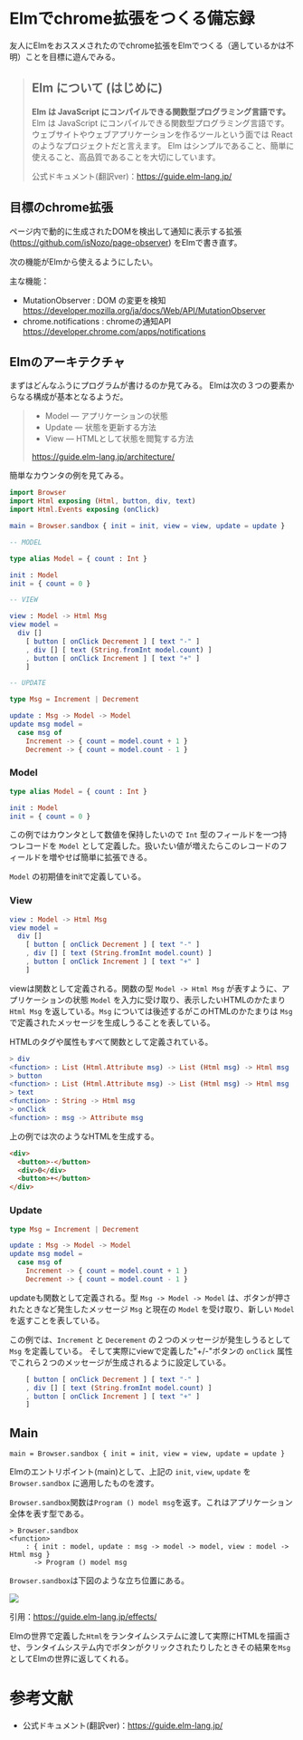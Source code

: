 # Elmでchrome拡張をつくる備忘録

友人にElmをおススメされたのでchrome拡張をElmでつくる（適しているかは不明）ことを目標に遊んでみる。

> ## Elm について (はじめに)
> **Elm は JavaScript にコンパイルできる関数型プログラミング言語です。** Elm は JavaScript にコンパイルできる関数型プログラミング言語です。 ウェブサイトやウェブアプリケーションを作るツールという面では React のようなプロジェクトだと言えます。 Elm はシンプルであること、簡単に使えること、高品質であることを大切にしています。
> 
> 公式ドキュメント(翻訳ver)：https://guide.elm-lang.jp/

## 目標のchrome拡張

ページ内で動的に生成されたDOMを検出して通知に表示する拡張 (https://github.com/isNozo/page-observer) をElmで書き直す。

次の機能がElmから使えるようにしたい。

主な機能：
- MutationObserver : DOM の変更を検知 https://developer.mozilla.org/ja/docs/Web/API/MutationObserver
- chrome.notifications : chromeの通知API https://developer.chrome.com/apps/notifications

## Elmのアーキテクチャ

まずはどんなふうにプログラムが書けるのか見てみる。
Elmは次の３つの要素からなる構成が基本となるようだ。

> - Model — アプリケーションの状態
> - Update — 状態を更新する方法
> - View — HTMLとして状態を閲覧する方法
> 
> https://guide.elm-lang.jp/architecture/

簡単なカウンタの例を見てみる。

```elm
import Browser
import Html exposing (Html, button, div, text)
import Html.Events exposing (onClick)

main = Browser.sandbox { init = init, view = view, update = update }

-- MODEL

type alias Model = { count : Int }

init : Model
init = { count = 0 }

-- VIEW

view : Model -> Html Msg
view model =
  div []
    [ button [ onClick Decrement ] [ text "-" ]
    , div [] [ text (String.fromInt model.count) ]
    , button [ onClick Increment ] [ text "+" ]
    ]

-- UPDATE

type Msg = Increment | Decrement

update : Msg -> Model -> Model
update msg model =
  case msg of
    Increment -> { count = model.count + 1 }
    Decrement -> { count = model.count - 1 }
```

### Model

```elm
type alias Model = { count : Int }

init : Model
init = { count = 0 }
```

この例ではカウンタとして数値を保持したいので `Int` 型のフィールドを一つ持つレコードを `Model` として定義した。扱いたい値が増えたらこのレコードのフィールドを増やせば簡単に拡張できる。

`Model` の初期値をinitで定義している。

### View

```elm
view : Model -> Html Msg
view model =
  div []
    [ button [ onClick Decrement ] [ text "-" ]
    , div [] [ text (String.fromInt model.count) ]
    , button [ onClick Increment ] [ text "+" ]
    ]
```

viewは関数として定義される。関数の型 `Model -> Html Msg` が表すように、アプリケーションの状態 `Model` を入力に受け取り、表示したいHTMLのかたまり `Html Msg` を返している。`Msg` については後述するがこのHTMLのかたまりは `Msg` で定義されたメッセージを生成しうることを表している。

HTMLのタグや属性もすべて関数として定義されている。

```elm
> div
<function> : List (Html.Attribute msg) -> List (Html msg) -> Html msg
> button
<function> : List (Html.Attribute msg) -> List (Html msg) -> Html msg
> text
<function> : String -> Html msg
> onClick
<function> : msg -> Attribute msg
```

上の例では次のようなHTMLを生成する。

```html
<div>
  <button>-</button>
  <div>0</div>
  <button>+</button>
</div>
```

### Update

```elm
type Msg = Increment | Decrement

update : Msg -> Model -> Model
update msg model =
  case msg of
    Increment -> { count = model.count + 1 }
    Decrement -> { count = model.count - 1 }
```

updateも関数として定義される。型 `Msg -> Model -> Model` は、ボタンが押されたときなど発生したメッセージ `Msg` と現在の `Model` を受け取り、新しい `Model` を返すことを表している。

この例では、`Increment` と `Decerement` の２つのメッセージが発生しうるとして `Msg` を定義している。
そして実際にviewで定義した"+/-"ボタンの `onClick` 属性でこれら２つのメッセージが生成されるように設定している。

```elm
    [ button [ onClick Decrement ] [ text "-" ]
    , div [] [ text (String.fromInt model.count) ]
    , button [ onClick Increment ] [ text "+" ]
    ]
```

## Main

```
main = Browser.sandbox { init = init, view = view, update = update }
```

Elmのエントリポイント(main)として、上記の `init`, `view`, `update` を `Browser.sandbox` に適用したものを渡す。

`Browser.sandbox`関数は`Program () model msg`を返す。これはアプリケーション全体を表す型である。

```
> Browser.sandbox
<function>
    : { init : model, update : msg -> model -> model, view : model -> Html msg }
      -> Program () model msg
```

`Browser.sandbox`は下図のような立ち位置にある。

![](https://guide.elm-lang.jp/effects/diagrams/sandbox.svg)

引用：https://guide.elm-lang.jp/effects/

Elmの世界で定義した`Html`をランタイムシステムに渡して実際にHTMLを描画させ、ランタイムシステム内でボタンがクリックされたりしたときその結果を`Msg`としてElmの世界に返してくれる。

# 参考文献
- 公式ドキュメント(翻訳ver)：https://guide.elm-lang.jp/